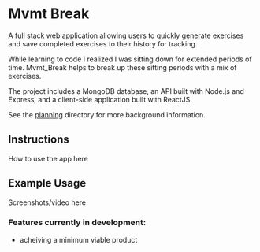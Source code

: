 # Mvmt Break

A full stack web application allowing users to quickly generate exercises and save completed exercises to their history for tracking.

While learning to code I realized I was sitting down for extended
periods of time. Mvmt_Break helps to break up these sitting periods with a mix of exercises.

The project includes a MongoDB database, an API built with Node.js and Express, and a client-side application built with ReactJS.

See the [planning](planning) directory for more background information.

## Instructions
How to use the app here

## Example Usage
Screenshots/video here

### Features currently in development:
* acheiving a minimum viable product
